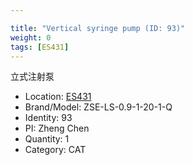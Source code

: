 ```yaml
---

title: "Vertical syringe pump (ID: 93)"
weight: 0
tags: [ES431]
---
```


立式注射泵

<!--more-->



- Location: [ES431](../../tags/ES431)
- Brand/Model: ZSE-LS-0.9-1-20-1-Q
- Identity: 93
- PI: Zheng Chen
- Quantity: 1
- Category: CAT






